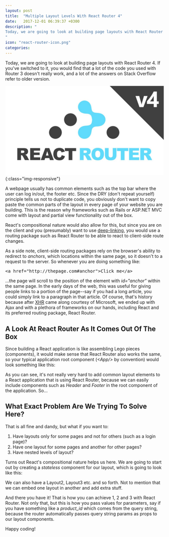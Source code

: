 ```yaml
---
layout: post
title:  "Multiple Layout Levels With React Router 4"
date:   2017-12-01 06:39:37 +0300
description: "
Today, we are going to look at building page layouts with React Router 4. If you’ve switched to it, you would find that a lot of the code you used with Router 3 doesn’t really work, and a lot of the answers on Stack Overflow refer to older version. A webpage usually has common elements such as the top bar where the user can log in/out, the footer etc. Since the DRY (don't repeat yourself) principle tells us not to duplicate code, you obviously don't want to copy paste the common parts of the layout in every page of your website you are building.
"
icon: "react-router-icon.png"
categories:
---
```

Today, we are going to look at building page layouts with React Router 4. If you've switched to it, you would find that a lot of the code you used with Router 3 doesn't really work, and a lot of the answers on Stack Overflow refer to older version.

![image-title-here](/images/router4.jpeg){:class="img-responsive"}

A webpage usually has common elements such as the top bar where the user can log in/out, the footer etc. Since the DRY (don't repeat yourself) principle tells us not to duplicate code, you obviously don't want to copy paste the common parts of the layout in every page of your website you are building. This is the reason why frameworks such as Rails or ASP.NET MVC come with layout and partial view functionality out of the box.

React's compositional nature would also allow for this, but since you are on the client and you (presumably) want to use [deep-linking](https://en.wikipedia.org/wiki/Deep_linking), you would use a routing package such as React Router to be able to react to client-side route changes.

As a side note, client-side routing packages rely on the browser's ability to redirect to *anchors*, which locations within the same page, so it doesn't to a request to the server. So whenever you are doing something like:

<pre>
&lt;a href="http://thepage.com#anchor"&gt;Click me&lt;/a&gt;
</pre>

...the page will scroll to the position of the element with *id="anchor"* within the same page. In the early days of the web, this was useful for giving people links to a portion of the page--say if you had a long article, you could simply link to a paragraph in that article. Of course, that's history because after [XHR](https://en.wikipedia.org/wiki/XMLHttpRequest) came along courtesy of Microsoft, we ended up with Ajax and with a plethora of frameworks on our hands, including React and its preferred routing package, React Router.

## A Look At React Router As It Comes Out Of The Box
Since building a React application is like assembling Lego pieces (components), it would make sense that React Router also works the same, so your typical application root component (<i>&lt;App/&gt;</i> by convention) would look something like this:

<script src="https://gist.github.com/toaderflorin/6e85c1ad656f6f8c92164479c37d9a7b.js"></script>

As you can see, it's not really very hard to add common layout elements to a React application that is using React Router, because we can easily include components such as <i>Header</i> and <i>Footer</i> in the root component of the application. So...

## What Exact Problem Are We Trying To Solve Here?
That is all fine and dandy, but what if you want to:

1. Have layouts only for some pages and not for others (such as a login page)?
2. Have one layout for some pages and another for other pages?
3. Have nested levels of layout?

Turns out React's compositional nature helps us here. We are going to start out by creating a *stateless* component for our layout, which is going to look like this:

<script src="https://gist.github.com/toaderflorin/dd7638803e2d716c01b7a79c2692ab9b.js"></script>

We can also have a Layout2, Layout3 etc. and so forth. Not to mention that we can embed one layout in another and add extra stuff.

<script src="https://gist.github.com/toaderflorin/06454bf059091bd9e6d15d8e0692c2aa.js"></script>

And there you have it! That is how you can achieve 1, 2 and 3 with React Router. Not only that, but this is how you pass values for parameters, say if you have something like a *product_id* which comes from the query string, because the router automatically passes query string params as props to our layout components.

Happy coding!
